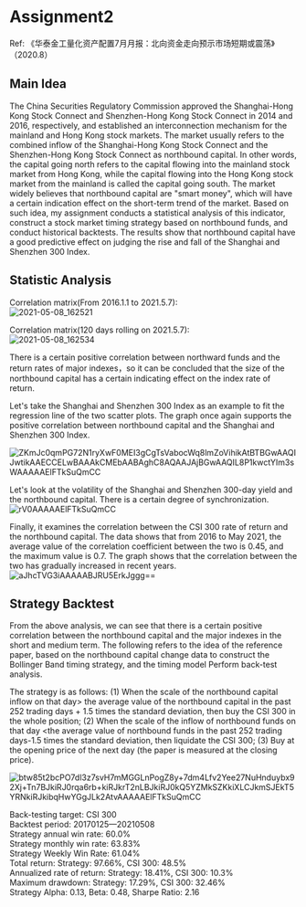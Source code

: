 # Assignment2
Ref: 《华泰金工量化资产配置7月月报：北向资金走向预示市场短期或震荡》（2020.8）

## Main Idea
The China Securities Regulatory Commission approved the Shanghai-Hong Kong Stock Connect and Shenzhen-Hong Kong Stock Connect in 2014 and 2016, respectively, and established an interconnection mechanism for the mainland and Hong Kong stock markets. The market usually refers to the combined inflow of the Shanghai-Hong Kong Stock Connect and the Shenzhen-Hong Kong Stock Connect as northbound capital. In other words, the capital going north refers to the capital flowing into the mainland stock market from Hong Kong, while the capital flowing into the Hong Kong stock market from the mainland is called the capital going south. The market widely believes that northbound capital are "smart money", which will have a certain indication effect on the short-term trend of the market. Based on such idea, my assignment conducts a statistical analysis of this indicator, construct a stock market timing strategy based on northbound funds, and conduct historical backtests. The results show that northbound capital have a good predictive effect on judging the rise and fall of the Shanghai and Shenzhen 300 Index.

## Statistic Analysis
Correlation matrix(From 2016.1.1 to 2021.5.7):  
![2021-05-08_162521](https://user-images.githubusercontent.com/78809297/117532826-13a3b200-b01c-11eb-944a-c730020fd5e0.png)

Correlation matrix(120 days rolling on 2021.5.7):  
![2021-05-08_162534](https://user-images.githubusercontent.com/78809297/117532890-58c7e400-b01c-11eb-8245-b5b0dff1f5e4.png)

There is a certain positive correlation between northward funds and the return rates of major indexes，so it can be concluded that the size of the northbound capital has a certain indicating effect on the index rate of return.

Let's take the Shanghai and Shenzhen 300 Index as an example to fit the regression line of the two scatter plots. The graph once again supports the positive correlation between northbound capital and the Shanghai and Shenzhen 300 Index.

![ZKmJc0qmPG72N1ryXwF0MEI3gCgTsVabocWq8lmZoVihikAtBTBGwAAQIJwtikAAECCELwBAAAkCMEbAABAghC8AQAAJAjBGwAAQIL8P1kwctYIm3sWAAAAAElFTkSuQmCC](https://user-images.githubusercontent.com/78809297/117533020-f6bbae80-b01c-11eb-9c56-dda558ea136c.png)

Let's look at the volatility of the Shanghai and Shenzhen 300-day yield and the northbound capital. There is a certain degree of synchronization.
![rV0AAAAAElFTkSuQmCC](https://user-images.githubusercontent.com/78809297/117533051-1fdc3f00-b01d-11eb-8fab-ffa1c7da618d.png)

Finally, it examines the correlation between the CSI 300 rate of return and the northbound capital. The data shows that from 2016 to May 2021, the average value of the correlation coefficient between the two is 0.45, and the maximum value is 0.7. The graph shows that the correlation between the two has gradually increased in recent years.
![aJhcTVG3iAAAAABJRU5ErkJggg==](https://user-images.githubusercontent.com/78809297/117533125-99742d00-b01d-11eb-8752-c3d236a65c18.png)

## Strategy Backtest
From the above analysis, we can see that there is a certain positive correlation between the northbound capital and the major indexes in the short and medium term. The following refers to the idea of the reference paper, based on the northbound capital change data to construct the Bollinger Band timing strategy, and the timing model Perform back-test analysis.

The strategy is as follows:
(1) When the scale of the northbound capital inflow on that day> the average value of the northbound capital in the past 252 trading days + 1.5 times the standard deviation, then buy the CSI 300 in the whole position;
(2) When the scale of the inflow of northbound funds on that day <the average value of northbound funds in the past 252 trading days-1.5 times the standard deviation, then liquidate the CSI 300;
(3) Buy at the opening price of the next day (the paper is measured at the closing price).

![btw85t2bcPO7dl3z7svH7mMGGLnPogZ8y+7dm4Lfv2Yee27NuHnduybx92Xj+Tn7BJkiRJ0rqa6rb+kiRJkrT2nLBJkiRJ0kQ5YZMkSZKkiXLCJkmSJEkT5YRNkiRJkibqHwYGgJLk2AtvAAAAAElFTkSuQmCC](https://user-images.githubusercontent.com/78809297/117533190-143d4800-b01e-11eb-981a-38913def2004.png)

Back-testing target: CSI 300  
Backtest period: 20170125—20210508  
Strategy annual win rate: 60.0%  
Strategy monthly win rate: 63.83%  
Strategy Weekly Win Rate: 61.04%  
Total return: Strategy: 97.66%, CSI 300: 48.5%  
Annualized rate of return: Strategy: 18.41%, CSI 300: 10.3%  
Maximum drawdown: Strategy: 17.29%, CSI 300: 32.46%  
Strategy Alpha: 0.13, Beta: 0.48, Sharpe Ratio: 2.16  


